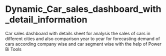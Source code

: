# Dynamic_Car_sales_dashboard_with_detail_information
Car sales dashboard with details sheet for analysis the sales of cars in different cities and also comparison year to year for forecasting demand of cars according company wise and car segment wise with the help of Power Bi Tools
